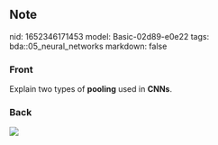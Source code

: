 ## Note
nid: 1652346171453
model: Basic-02d89-e0e22
tags: bda::05_neural_networks
markdown: false

### Front
Explain two types of <b>pooling</b> used in <b>CNNs</b>.

### Back
<img src="paste-eb56d9f4f0ba21bdae93338f24bcd18c4e59096f.jpg">
